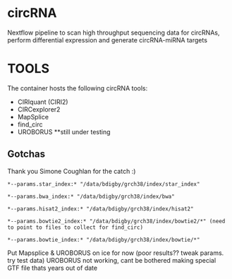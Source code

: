 # circRNA
Nextflow pipeline to scan high throughput sequencing data for circRNAs, perform differential expression and generate circRNA-miRNA targets

# TOOLS
The container hosts the following circRNA tools:

- CIRIquant (CIRI2)
- CIRCexplorer2
- MapSplice
- find_circ
- UROBORUS **still under testing

## Gotchas
Thank you Simone Coughlan for the catch :) 
```
*--params.star_index:* "/data/bdigby/grch38/index/star_index"

*--params.bwa_index:* "/data/bdigby/grch38/index/bwa"

*--params.hisat2_index:* "/data/bdigby/grch38/index/hisat2"

*--params.bowtie2_index:* "/data/bdigby/grch38/index/bowtie2/*" (need to point to files to collect for find_circ)

*--params.bowtie_index:* "/data/bdigby/grch38/index/bowtie/*" 
```


Put Mapsplice & UROBORUS on ice for now (poor results?? tweak params. try test data) UROBORUS not working, cant be bothered making special GTF file thats years out of date
